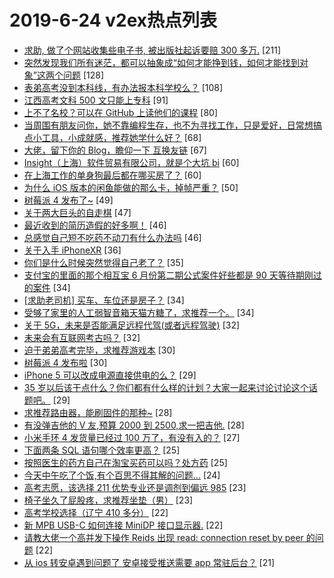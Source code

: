 # 2019-6-24 v2ex热点列表

+ [求助, 做了个网站收集些电子书, 被出版社起诉要赔 300 多万.](https://www.v2ex.com/t/576941#reply211) [211]
+ [突然发现我们所有迷茫，都可以抽象成“如何才能挣到钱，如何才能找到对象”这两个问题](https://www.v2ex.com/t/576810#reply128) [128]
+ [表弟高考没到本科线，有办法报本科学校么？](https://www.v2ex.com/t/576785#reply108) [108]
+ [江西高考文科 500 文只能上专科](https://www.v2ex.com/t/576782#reply91) [91]
+ [上不了名校？可以在 GitHub 上读他们的课程](https://www.v2ex.com/t/576805#reply80) [80]
+ [当周围有朋友问你，她不靠编程生存，也不为寻找工作，只是爱好，日常想搞点小工具，小成就感，推荐她学什么好？](https://www.v2ex.com/t/576876#reply68) [68]
+ [大佬，留下你的 Blog，瞻仰一下 互换友链](https://www.v2ex.com/t/576955#reply67) [67]
+ [Insight（上海）软件贸易有限公司，就是个大坑 bi](https://www.v2ex.com/t/576803#reply60) [60]
+ [在上海工作的单身狗最后都在哪买房了？](https://www.v2ex.com/t/576924#reply60) [60]
+ [为什么 iOS 版本的闲鱼能做的那么卡，掉帧严重？](https://www.v2ex.com/t/576839#reply50) [50]
+ [树莓派 4 发布了~](https://www.v2ex.com/t/576942#reply49) [49]
+ [关于两大巨头的自走棋](https://www.v2ex.com/t/576806#reply47) [47]
+ [最近收到的简历造假的好多啊！](https://www.v2ex.com/t/576885#reply46) [46]
+ [总感觉自己短不吃药不动刀有什么办法吗](https://www.v2ex.com/t/576994#reply46) [46]
+ [关于入手 iPhoneXR](https://www.v2ex.com/t/576822#reply36) [36]
+ [你们是什么时候突然觉得自己老了？](https://www.v2ex.com/t/576878#reply35) [35]
+ [支付宝的里面的那个相互宝 6 月份第二期公式案件好些都是 90 天等待期刚过的案件](https://www.v2ex.com/t/576838#reply34) [34]
+ [[求助老司机] 买车、车位还是房子？](https://www.v2ex.com/t/576899#reply34) [34]
+ [受够了家里的人工弱智音箱天猫方糖了，求推荐一个。](https://www.v2ex.com/t/576765#reply34) [34]
+ [关于 5G，未来是否能满足远程代驾(或者远程驾驶)](https://www.v2ex.com/t/576808#reply32) [32]
+ [未来会有互联网考古吗？](https://www.v2ex.com/t/576764#reply32) [32]
+ [迫于弟弟高考完毕，求推荐游戏本](https://www.v2ex.com/t/576919#reply30) [30]
+ [树莓派 4 发布啦](https://www.v2ex.com/t/576959#reply30) [30]
+ [iPhone 5 可以改成电源直接供电的么？](https://www.v2ex.com/t/576890#reply29) [29]
+ [35 岁以后该干点什么？你们都有什么样的计划？大家一起来讨论讨论这个话题吧。](https://www.v2ex.com/t/576930#reply29) [29]
+ [求推荐路由器，能刷固件的那种~](https://www.v2ex.com/t/576827#reply28) [28]
+ [有没弹吉他的 V 友,预算 2000 到 2500,求一把吉他.](https://www.v2ex.com/t/576952#reply28) [28]
+ [小米手环 4 发货量已经过 100 万了，有没有入的？](https://www.v2ex.com/t/576881#reply27) [27]
+ [下面两条 SQL 语句哪个效率更高？](https://www.v2ex.com/t/576842#reply25) [25]
+ [按照医生的药方自己在淘宝买药可以吗？处方药](https://www.v2ex.com/t/576860#reply25) [25]
+ [今天中午吃了个饭,有个百思不得其解的问题...](https://www.v2ex.com/t/576926#reply24) [24]
+ [高考志愿，该选择 211 优势专业还是调剂到偏远 985](https://www.v2ex.com/t/576908#reply23) [23]
+ [椅子坐久了屁股疼，求推荐坐垫（男）](https://www.v2ex.com/t/576963#reply23) [23]
+ [高考学校选择（辽宁 410 多分）](https://www.v2ex.com/t/576781#reply22) [22]
+ [新 MPB USB-C 如何连接 MiniDP 接口显示器.](https://www.v2ex.com/t/576809#reply22) [22]
+ [请教大佬一个高并发下操作 Reids 出现 read: connection reset by peer 的问题](https://www.v2ex.com/t/576766#reply22) [22]
+ [从 ios 转安卓遇到问题了 安卓接受推送需要 app 常驻后台？](https://www.v2ex.com/t/576784#reply21) [21]
